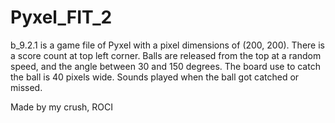 # Pyxel_FIT_2
b_9.2.1 is a game file of Pyxel with a pixel dimensions of (200, 200).
There is a score count at top left corner.
Balls are released from the top at a random speed, and the angle between 30 and 150 degrees.
The board use to catch the ball is 40 pixels wide.
Sounds played when the ball got catched or missed.

Made by my crush, ROCI
